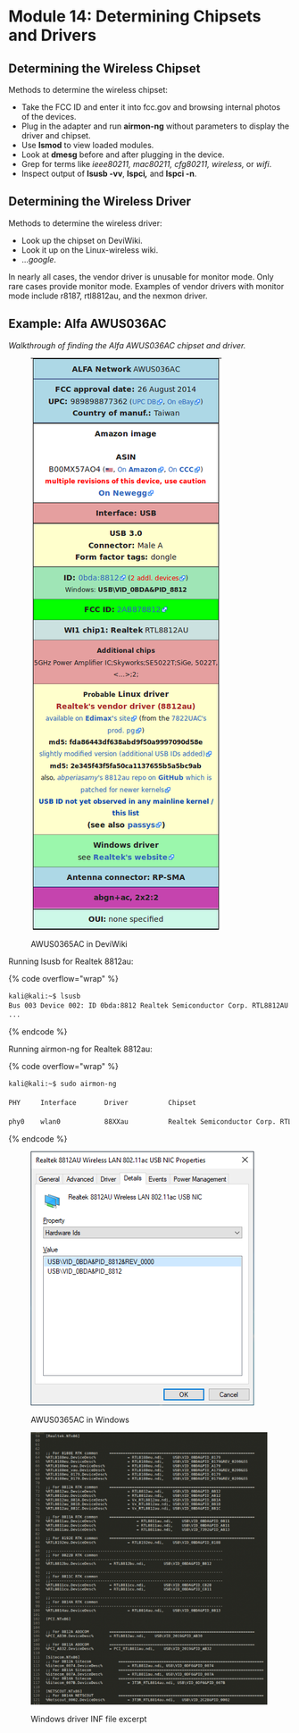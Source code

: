 # Module 14: Determining Chipsets and Drivers

## Determining the Wireless Chipset

Methods to determine the wireless chipset:

* Take the FCC ID and enter it into fcc.gov and browsing internal photos of the devices.
* Plug in the adapter and run **airmon-ng** without parameters to display the driver and chipset.
* Use **lsmod** to view loaded modules.
* Look at **dmesg** before and after plugging in the device.
* Grep for terms like _ieee80211, mac80211, cfg80211, wireless,_ or _wifi_.
* Inspect output of **lsusb -vv**, **lspci**_**,**_ and **lspci -n**.

## Determining the Wireless Driver

Methods to determine the wireless driver:

* Look up the chipset on DeviWiki.
* Look it up on the Linux-wireless wiki.
* ..._google_.

In nearly all cases, the vendor driver is unusable for monitor mode. Only rare cases provide monitor mode. Examples of vendor drivers with monitor mode include r8187, rtl8812au, and the nexmon driver.

## Example: Alfa AWUS036AC

_Walkthrough of finding the Alfa AWUS036AC chipset and driver._

<figure><img src="../../../.gitbook/assets/image (49).png" alt=""><figcaption><p>AWUS0365AC in DeviWiki</p></figcaption></figure>

Running lsusb for Realtek 8812au:

{% code overflow="wrap" %}
```bash
kali@kali:~$ lsusb
Bus 003 Device 002: ID 0bda:8812 Realtek Semiconductor Corp. RTL8812AU 802.11a/b/g/n/ac 2T2R DB WLAN Adapter
...
```
{% endcode %}

Running airmon-ng for Realtek 8812au:

{% code overflow="wrap" %}
```bash
kali@kali:~$ sudo airmon-ng

PHY     Interface       Driver          Chipset

phy0    wlan0           88XXau          Realtek Semiconductor Corp. RTL8812AU 802.11a/b/g/n/ac 2T2R DB WLAN Adapter
```
{% endcode %}

<figure><img src="../../../.gitbook/assets/image (50).png" alt=""><figcaption><p>AWUS0365AC in Windows</p></figcaption></figure>

<figure><img src="../../../.gitbook/assets/image (51).png" alt=""><figcaption><p>Windows driver INF file excerpt</p></figcaption></figure>
